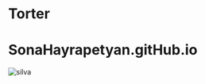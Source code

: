 <h1> Torter <h1>

# SonaHayrapetyan.gitHub.io

![silva](https://user-images.githubusercontent.com/37016982/36936287-aee1e528-1f03-11e8-96c9-d81bbcf4055d.png)
